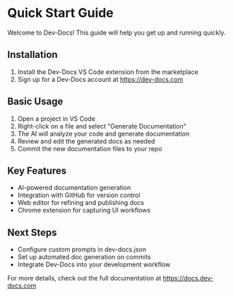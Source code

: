 # Quick Start Guide

Welcome to Dev-Docs! This guide will help you get up and running quickly.

## Installation

1. Install the Dev-Docs VS Code extension from the marketplace
2. Sign up for a Dev-Docs account at https://dev-docs.com

## Basic Usage

1. Open a project in VS Code
2. Right-click on a file and select "Generate Documentation" 
3. The AI will analyze your code and generate documentation
4. Review and edit the generated docs as needed
5. Commit the new documentation files to your repo

## Key Features

- AI-powered documentation generation
- Integration with GitHub for version control
- Web editor for refining and publishing docs
- Chrome extension for capturing UI workflows

## Next Steps

- Configure custom prompts in dev-docs.json
- Set up automated doc generation on commits
- Integrate Dev-Docs into your development workflow

For more details, check out the full documentation at https://docs.dev-docs.com